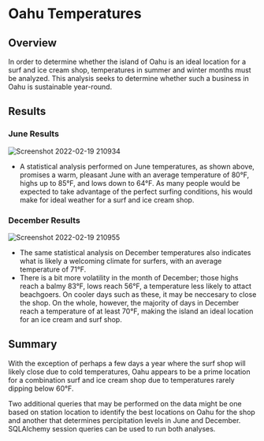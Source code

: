 # Oahu Temperatures

## Overview
In order to determine whether the island of Oahu is an ideal location for a surf and ice cream shop, temperatures in summer and winter months must be analyzed. This analysis seeks to determine whether such a business in Oahu is sustainable year-round. 

## Results

### June Results

![Screenshot 2022-02-19 210934](https://user-images.githubusercontent.com/94264643/154828107-c8d13144-121a-4fc9-b67b-be59206c57f4.png)

- A statistical analysis performed on June temperatures, as shown above, promises a warm, pleasant June with an average temperature of 80°F, highs up to 85°F, and lows down to 64°F. As many people would be expected to take advantage of the perfect surfing conditions, his would make for ideal weather for a surf and ice cream shop.

### December Results

![Screenshot 2022-02-19 210955](https://user-images.githubusercontent.com/94264643/154828108-364f73d1-ed03-4d30-8e5b-d2307120d8aa.png)

- The same statistical analysis on December temperatures also indicates what is likely a welcoming climate for surfers, with an average temperature of 71°F. 
- There is a bit more volatility in the month of December; those highs reach a balmy 83°F, lows reach 56°F, a temperature less likely to attact beachgoers. On cooler days such as these, it may be neccesary to close the shop. On the whole, however, the majority of days in December reach a temperature of at least 70°F, making the island an ideal location for an ice cream and surf shop.

## Summary

With the exception of perhaps a few days a year where the surf shop will likely close due to cold temperatures, Oahu appears to be a prime location for a combination surf and ice cream shop due to temperatures rarely dipping below 60°F.

Two additional queries that may be performed on the data might be one based on station location to identify the best locations on Oahu for the shop and another that determines percipitation levels in June and December. SQLAlchemy session queries can be used to run both analyses. 
